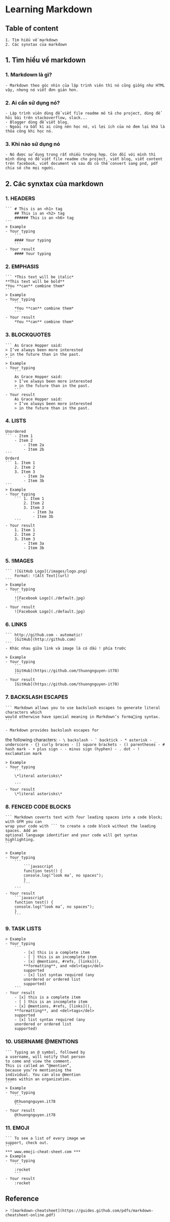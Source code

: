 # Learning Markdown
## Table of content
    1. Tìm hiểu về markdown
    2. Các synxtax của markdown

## 1. Tìm hiểu về markdown
### 1. Markdown là gì?
    - Markdown theo góc nhìn của lập trình viên thì nó cũng giống như HTML vậy, nhưng nó viết đơn giản hơn.

### 2. Ai cần sử dụng nó?
    - Lập trình viên dùng để viết file readme mô tả cho project, dùng để hỏi bài trên stackoverflow, slack...
    - Blogger dùng để viết blog.
    - Ngoài ra bất kì ai cũng nên học nó, vì lợi ích của nó đem lại khá là thỏa công khi học nó.

### 3. Khi nào sử dụng nó
    - Nó được sử dụng trong rất nhiều trường hợp. Còn đối với mình thì mình dùng nó để viết file readme cho project, viết blog, viết content trên facebook, viết document và sau đó có thể convert sang pnd, pdf chia sẻ cho mọi người.

## 2. Các synxtax của markdown
### 1. HEADERS
    ``` # This is an <h1> tag
        ## This is an <h2> tag
        ###### This is an <h6> tag
    ```
    > Example
    - Your typing
        ```
        #### Your typing
        ```
    - Your result
        #### Your typing

### 2. EMPHASIS
    ``` *This text will be italic*
    **This text will be bold**
    *You **can** combine them*
    ```
    > Example
    - Your typing
        ```
        *You **can** combine them*
        ```
    - Your result
        *You **can** combine them*

### 3. BLOCKQUOTES
    ``` As Grace Hopper said:
    > I’ve always been more interested
    > in the future than in the past.
    ```
    > Example
    - Your typing
        ```
        As Grace Hopper said:
        > I’ve always been more interested
        > in the future than in the past.
        ```
    - Your result
        As Grace Hopper said:
        > I’ve always been more interested
        > in the future than in the past.

### 4. LISTS
    Unordered
    ``` - Item 1
        - Item 2
            - Item 2a
            - Item 2b
    ```
    Orderd
    ``` 1. Item 1
        2. Item 2
        3. Item 3
            - Item 3a
            - Item 3b
    ```
    > Example
    - Your typing
        ``` 1. Item 1
            2. Item 2
            3. Item 3
                - Item 3a
                - Item 3b
        ```
    - Your result
        1. Item 1
        2. Item 2
        3. Item 3
            - Item 3a
            - Item 3b

### 5. !IMAGES
    ``` ![GitHub Logo](/images/logo.png)
        Format: ![Alt Text](url)
    ```
    > Example
    - Your typing
        ```
        ![Facebook Logo](./default.jpg)
        ```
    - Your result
        ![Facebook Logo](./default.jpg)

### 6. LINKS
    ``` http://github.com - automatic!
        [GitHub](http://github.com)
    ```
    - Khác nhau giữa link và image là có dấu ! phía trước

    > Example
    - Your typing
        ```
        [GitHub](https://github.com/thuongnguyen-it78)
        ```
    - Your result
        [GitHub](https://github.com/thuongnguyen-it78)

### 7. BACKSLASH ESCAPES
    ``` Markdown allows you to use backslash escapes to generate literal characters which
    would otherwise have special meaning in Markdown’s formaing syntax.
    ```

    - Markdown provides backslash escapes for
the following characters:
    ```
        - \ backslash
        - ` backtick
        - * asterisk
        - _ underscore
        - {} curly braces
        - [] square brackets
        - () parentheses
        - # hash mark
        - + plus sign
        - - minus sign (hyphen)
        - . dot
        - ! exclamation mark
    ```

    > Example
    - Your typing
        ```
        \*literal asterisks\*

        ```
    - Your result
        \*literal asterisks\*

### 8. FENCED CODE BLOCKS
    ``` Markdown coverts text with four leading spaces into a code block; with GFM you can
    wrap your code with ``` to create a code block without the leading spaces. Add an
    optional language identifier and your code will get syntax highlighting.
    ```

    > Example
    - Your typing
        ```
            ```javascript
            function test() {
            console.log("look ma’, no spaces");
            }
            ```
        ```
    - Your result
        ```javascript
        function test() {
        console.log("look ma’, no spaces");
        }
        ```

### 9. TASK LISTS
    > Example
    - Your typing
        ```
            - [x] this is a complete item
            - [ ] this is an incomplete item
            - [x] @mentions, #refs, [links](),
            **formatting**, and <del>tags</del>
            supported
            - [x] list syntax required (any
            unordered or ordered list
            supported)
        ```
    - Your result
        - [x] this is a complete item
        - [ ] this is an incomplete item
        - [x] @mentions, #refs, [links](),
        **formatting**, and <del>tags</del>
        supported
        - [x] list syntax required (any
        unordered or ordered list
        supported)


### 10. USERNAME @MENTIONS
    ``` Typing an @ symbol, followed by
    a username, will notify that person
    to come and view the comment.
    This is called an “@mention”,
    because you’re mentioning the
    individual. You can also @mention
    teams within an organization.
    ```
    > Example
    - Your typing
        ```
        @thuongnguyen.it78
        ```
    - Your result
        @thuongnguyen.it78

### 11. EMOJI
    ``` To see a list of every image we
    support, check out.
    ```
    *** www.emoji-cheat-sheet.com ***
    > Example
    - Your typing
        ```
        :rocket
        ```
    - Your result
        :rocket
## Reference
    > ![markdown-cheatsheet](https://guides.github.com/pdfs/markdown-cheatsheet-online.pdf)









